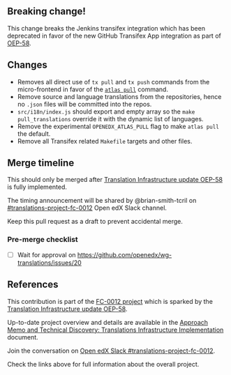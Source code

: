 ## Breaking change!

This change breaks the Jenkins transifex integration which has been deprecated in favor of the new GitHub Transifex App integration as part of [OEP-58](https://open-edx-proposals.readthedocs.io/en/latest/architectural-decisions/oep-0058-arch-translations-management.html#specification).

## Changes

 - Removes all direct use of `tx pull` and `tx push` commands from the micro-frontend in favor
of the [`atlas pull`](https://github.com/openedx/openedx-atlas/) command.
 - Remove source and language translations from the repositories, hence no `.json` files will be committed into the repos. 
 - `src/i18n/index.js` should export and empty array so the `make pull_translations` override it with the dynamic list of languages.
 - Remove the experimental `OPENEDX_ATLAS_PULL` flag to make `atlas pull` the default. 
 - Remove all Transifex related `Makefile` targets and other files.

Merge timeline
-----------------------

This should only be merged after [Translation Infrastructure update OEP-58](https://open-edx-proposals.readthedocs.io/en/latest/architectural-decisions/oep-0058-arch-translations-management.html#specification) is fully implemented.

The timing announcement will be shared by @brian-smith-tcril on [#translations-project-fc-0012](https://openedx.slack.com/archives/C04R6TUJB7T) Open edX Slack channel.

Keep this pull request as a draft to prevent accidental merge.

### Pre-merge checklist


 - [ ] Wait for approval on https://github.com/openedx/wg-translations/issues/20

References
----------

This contribution is part of the [FC-0012 project](https://openedx.atlassian.net/l/cp/XGS0iCcQ) which is sparked by the [Translation Infrastructure update OEP-58](https://open-edx-proposals.readthedocs.io/en/latest/architectural-decisions/oep-0058-arch-translations-management.html#specification).

Up-to-date project overview and details are available in the [Approach Memo and Technical Discovery: Translations Infrastructure Implementation](https://docs.google.com/document/d/11dFBCnbdHiCEdZp3pZeHdeH8m7Glla-XbIin7cnIOzU/edit#) document.

Join the conversation on [Open edX Slack #translations-project-fc-0012](https://openedx.slack.com/archives/C04R6TUJB7T).

Check the links above for full information about the overall project.
